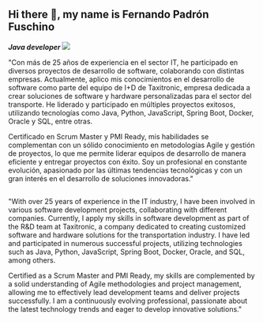 ## Hi there 👋, my name is Fernando Padrón Fuschino
 ***Java developer***
![](https://i.imgur.com/eMVC8x2.png)

"Con más de 25 años de experiencia en el sector IT, he participado en diversos proyectos de desarrollo de software, colaborando con distintas empresas. Actualmente, aplico mis conocimientos en el desarrollo de software como parte del equipo de I+D de Taxitronic, empresa dedicada a crear soluciones de software y hardware personalizadas para el sector del transporte. He liderado y participado en múltiples proyectos exitosos, utilizando tecnologías como Java, Python, JavaScript, Spring Boot, Docker, Oracle y SQL, entre otras.

Certificado en Scrum Master y PMI Ready, mis habilidades se complementan con un sólido conocimiento en metodologías Agile y gestión de proyectos, lo que me permite liderar equipos de desarrollo de manera eficiente y entregar proyectos con éxito. Soy un profesional en constante evolución, apasionado por las últimas tendencias tecnológicas y con un gran interés en el desarrollo de soluciones innovadoras."

##
"With over 25 years of experience in the IT industry, I have been involved in various software development projects, collaborating with different companies. Currently, I apply my skills in software development as part of the R&D team at Taxitronic, a company dedicated to creating customized software and hardware solutions for the transportation industry. I have led and participated in numerous successful projects, utilizing technologies such as Java, Python, JavaScript, Spring Boot, Docker, Oracle, and SQL, among others.

Certified as a Scrum Master and PMI Ready, my skills are complemented by a solid understanding of Agile methodologies and project management, allowing me to effectively lead development teams and deliver projects successfully. I am a continuously evolving professional, passionate about the latest technology trends and eager to develop innovative solutions."


<!--
**fpadronf/fpadronf** is a ✨ _special_ ✨ repository because its `README.md` (this file) appears on your GitHub profile.

Here are some ideas to get you started:

- 🔭 I’m currently working on ...
- 🌱 I’m currently learning ...
- 👯 I’m looking to collaborate on ...
- 🤔 I’m looking for help with ...
- 💬 Ask me about ...
- 📫 How to reach me: ...
- 😄 Pronouns: ...
- ⚡ Fun fact: ...
-->
